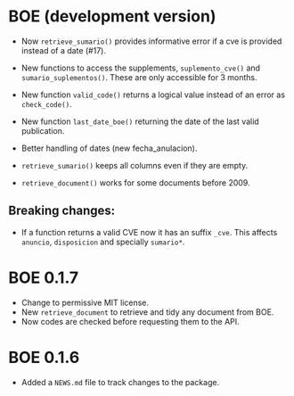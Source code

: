 # BOE (development version)

 * Now `retrieve_sumario()` provides informative error if a cve is provided 
 instead of a date (#17).
 
 * New functions to access the supplements, `suplemento_cve()` and 
  `sumario_suplementos()`. 
  These are only accessible for 3 months.
  
 * New function `valid_code()` returns a logical value instead of an error as 
  `check_code()`.
 
 * New function `last_date_boe()` returning the date of the last valid publication.
 
 * Better handling of dates (new fecha_anulacion).
 
 * `retrieve_sumario()` keeps all columns even if they are empty.
 
 * `retrieve_document()` works for some documents before 2009. 
 

## Breaking changes: 

 * If a function returns a valid CVE now it has an suffix `_cve`. This affects `anuncio`, `disposicion` and specially `sumario*`.

# BOE 0.1.7

* Change to permissive MIT license.
* New `retrieve_document` to retrieve and tidy any document from BOE.
* Now codes are checked before requesting them to the API. 

# BOE 0.1.6

* Added a `NEWS.md` file to track changes to the package.
